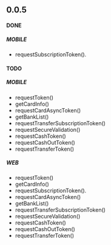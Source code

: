 ## 0.0.5

#### DONE

##### MOBILE

- requestSubscriptionToken().

#### TODO

##### MOBILE

- requestToken()
- getCardInfo()
- requestCardAsyncToken()
- getBankList()
- requestTransferSubscriptionToken()
- requestSecureValidation()
- requestCashToken()
- requestCashOutToken()
- requestTransferToken()

##### WEB
- requestToken()
- getCardInfo()
- requestSubscriptionToken().
- requestCardAsyncToken()
- getBankList()
- requestTransferSubscriptionToken()
- requestSecureValidation()
- requestCashToken()
- requestCashOutToken()
- requestTransferToken()

